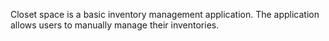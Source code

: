 Closet space is a basic inventory management application. The application allows users to manually manage their inventories.
